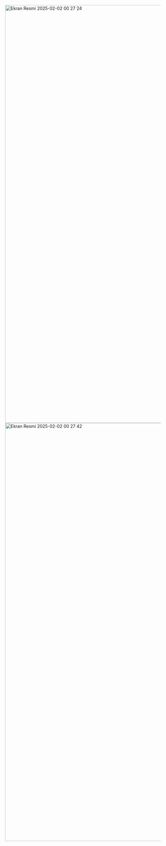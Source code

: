 
<img width="1353" alt="Ekran Resmi 2025-02-02 00 27 24" src="https://github.com/user-attachments/assets/6a36224d-7a09-413f-8df0-3d45e0c6a168" />



<img width="1354" alt="Ekran Resmi 2025-02-02 00 27 42" src="https://github.com/user-attachments/assets/704d2860-7434-4127-b2d7-c046358df462" />
